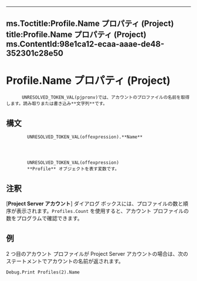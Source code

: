 

---
ms.Toctitle:Profile.Name プロパティ (Project)
title:Profile.Name プロパティ (Project)
ms.ContentId:98e1ca12-ecaa-aaae-de48-352301c28e50
---
# Profile.Name プロパティ (Project)





          UNRESOLVED_TOKEN_VAL(pjpronv)では、アカウントのプロファイルの名前を取得します。読み取りまたは書き込み**文字列**です。

## 構文

            UNRESOLVED_TOKEN_VAL(offexpression).**Name**




            UNRESOLVED_TOKEN_VAL(offexpression)
            **Profile** オブジェクトを表す変数です。



## 注釈
[**Project Server アカウント**] ダイアログ ボックスには、プロファイルの数と順序が表示されます。`Profiles.Count` を使用すると、アカウント プロファイルの数をプログラムで確認できます。



## 例
2 つ目のアカウント プロファイルが Project Server アカウントの場合は、次のステートメントでアカウントの名前が返されます。

```vba
Debug.Print Profiles(2).Name
```





